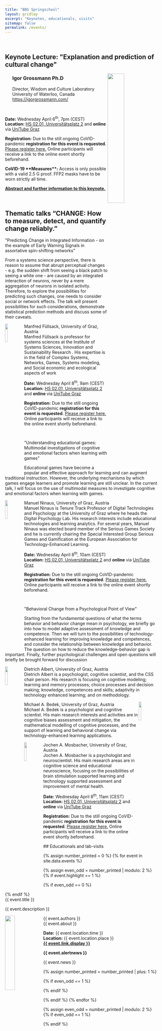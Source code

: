 ```yaml
---
title: "BBS Springschool"
layout: gridlay
excerpt: "Keynotes, educationals, visits"
sitemap: false
permalink: /events/
---
```


<p>&nbsp;</p>

<div class="col-sm-12">
  <div class="well">
  <h2>Keynote Lecture: "Explanation and prediction of cultural change"</h2>
  <img src="{{ site.url }}{{ site.baseurl }}/images/events/igrossmann.jpeg" class="img-responsive" width="33%" style="float: right" />
  
  <ul style="list-style-type:none">
    <li><h3>Igor Grossmann Ph.D</h3></li>
    <li>Director, Wisdom and Culture Laboratory</li>
    <li>University of Waterloo, Canada</li>
    <li><a href="https://igorgrossmann.com/" target="_blank">https://igorgrossmann.com/</a></li>
  </ul>
<p>&nbsp;</p>
<p><strong>Date:</strong> Wednesday April 6<sup>th</sup>, 7pm (CEST)<br>
<strong>Location:</strong> <a href="https://campusplan.uni-graz.at/0002EG0048" target="_blank">HS 02.01, Universitätsplatz 2</a> and 
<strong> online </strong> via <a href="https://unitube.uni-graz.at/" target="_blank">UniTube Graz</a></p>

 <p><strong>Registration:</strong> Due to the still ongoing CoVID-pandemic <strong>registration for this event is requested</strong>. <a href="https://www.termino.gv.at/meet/b/54bf693805927c350a4673a3d7f42ad3-116375" target="_blank">Please register here.</a> Online participants will receive a link to the online event shortly beforehand.</p>

  <p><strong>CoVID-19 **Measures**:</strong> Access is only possible with a valid 2.5 G proof. FFP2 masks have to be worn strictly all time.</P>

<p><strong><a href="{{ site.url }}/igrossmann">Abstract and further information to this keynote.</a></strong></p>

 </div>
</div>

<p>&nbsp;</p>

## Thematic talks “CHANGE: How to measure, detect, and quantify change reliably.”


<div class="col-sm-12" id="˚>
  <div class="well">
  <eventtitle id="mfuellsack">"Predicting Change in Integrated Information - on the example of Early Warning Signals in assortative spin-shifting networks"</eventtitle>
  <p>From a systems science perspective, there is reason to assume that abrupt perceptual changes - e.g. the sudden shift from seeing a black patch to seeing a white one - are caused by an integrated interaction of neurons, never by a mere aggregation of neurons in isolated activity. Therefore, to explore the possibilities for predicting such changes, one needs to consider social or network effects. The talk will present possibilities for such considerations, demonstrate statistical prediction methods and discuss some of their caveats.
 </p>
   <p><img src="{{ site.url }}{{ site.baseurl }}/images/events/mfuellsack.jpg" class="img-responsive" width="12.5%" style="float: left" />
  <eventauthor>Manfred Füllsack, University of Graz, Austria </eventauthor><br>
   Manfred Füllsack is professor for systems sciences at the Institute of Systems Sciences, Innovation and Sustainability Research . His expertise is in the field of Complex Systems, Networks, Games, Systems modeling, and Social economic and ecological aspects of work</p>
  <p><strong>Date:</strong> Wednesday April 8<sup>th</sup>, 9am (CEST)<br>
<strong>Location:</strong> <a href="https://campusplan.uni-graz.at/0002EG0048" target="_blank">HS 02.01, Universitätsplatz 2</a> and 
<strong> online </strong> via <a href="https://unitube.uni-graz.at/" target="_blank">UniTube Graz</a></p>
<p><strong>Registration:</strong> Due to the still ongoing CoVID-pandemic <strong>registration for this event is requested</strong>. <a href="https://www.termino.gv.at/meet/b/40be23648160aa6f5724bcb84694b995-121332" target="_blank">Please register here.</a> Online participants will receive a link to the online event shortly beforehand.</p>
 </div>
</div>

<p>&nbsp;</p>

<div class="col-sm-12">
  <div class="well">
  <eventtitle id="mninaus">"Understanding educational games: Multimodal investigations of cognitive and emotional factors when learning with games"</eventtitle>
  <p>Educational games have become a popular and effective approach for learning and can augment traditional instruction. However, the underlying mechanisms by which games engage learners and promote learning are still unclear. In the current talk, I will focus on the use of multimodal measures to investigate cognitive and emotional factors when learning with games.  
 </p>
   <p><img src="{{ site.url }}{{ site.baseurl }}/images/events/mninaus.jpg" class="img-responsive" width="12.5%" style="float: left" />
  <eventauthor>Manuel Ninaus, University of Graz, Austria </eventauthor><br>
   Manuel Ninaus is Tenure Track Professor of Digital Technologies and Psychology at the University of Graz where he heads the Digital Psychology Lab. His research interests include educational technologies and learning analytics. For several years, Manuel Ninaus was elected board member of the Serious Games Society and he is currently chairing the Special Interested Group Serious Games and Gamification at the European Association for Technology-Enhanced Learning.</p>
  <p><strong>Date:</strong> Wednesday April 8<sup>th</sup>, 10am (CEST)<br>
<strong>Location:</strong> <a href="https://campusplan.uni-graz.at/0002EG0048" target="_blank">HS 02.01, Universitätsplatz 2</a> and 
<strong> online </strong> via <a href="https://unitube.uni-graz.at/" target="_blank">UniTube Graz</a></p>
<p><strong>Registration:</strong> Due to the still ongoing CoVID-pandemic <strong>registration for this event is requested</strong>. <a href="https://www.termino.gv.at/meet/b/40be23648160aa6f5724bcb84694b995-121332" target="_blank">Please register here.</a> Online participants will receive a link to the online event shortly beforehand.</p>
 </div>
</div>
<p>&nbsp;</p>
<div class="col-sm-12">
  <div class="well">
  <eventtitle id="dalbert">"Behavioral Change from a Psychological Point of View"</eventtitle>
  <p>Starting from the fundamental questions of what the terms behavior and behavior change mean in psychology, we briefly go into how to model adaptive assessment of knowledge and competence. Then we will turn to the possibilities of technology-enhanced learning for improving knowledge and competences, and consider the relationship between knowledge and behavior. The question on how to reduce the knowledge-behavior gap is important. Finally, further psychological challenges and open questions will briefly be brought forward for discussion </p>
  
  <p><img src="{{ site.url }}{{ site.baseurl }}/images/events/dAlbert.jpg" class="img-responsive" width="12.5%" style="float: left" />
  <eventauthor>Dietrich Albert, University of Graz, Austria </eventauthor><br>
   Dietrich Albert is a psychologist, cognitive scientist, and the CSS chair person. His research is focusing on cognitive modeling; learning and memory processes; choice processes and decision making; knowledge, competences and skills; adaptivity in technology enhanced learning; and on methodology.</p>

  <p><img src="{{ site.url }}{{ site.baseurl }}/images/events/mBedek.jpg" class="img-responsive" width="12.5%" style="float: right" />
  <eventauthor>Michael A. Bedek, University of Graz, Austria </eventauthor><br>
  Michael A. Bedek is a psychologist and cognitive scientist. His main research interests and activities are in cognitive biases assessment and mitigation, the mathematical modelling of cognitive processes, and the support of learning and behavioral change via technology-enhanced learning applications.</p>
  
  <p><img src="{{ site.url }}{{ site.baseurl }}/images/events/jMosbacher.jpg" class="img-responsive" width="12.5%" style="float: left" />
  <eventauthor>Jochen A. Mosbacher, University of Graz, Austria </eventauthor><br>
  Jochen A. Mosbacher is a psychologist and neuroscientist. His main research areas are in cognitive science and educational neuroscience, focusing on the possibilities of brain stimulation supported learning and technology supported assessment and improvement of mental health.</p>

  <p><strong>Date:</strong> Wednesday April 8<sup>th</sup>, 11am (CEST)<br>
<strong>Location:</strong> <a href="https://campusplan.uni-graz.at/0002EG0048" target="_blank">HS 02.01, Universitätsplatz 2</a> and 
<strong> online </strong> via <a href="https://unitube.uni-graz.at/" target="_blank">UniTube Graz</a></p>
<p><strong>Registration:</strong> Due to the still ongoing CoVID-pandemic <strong>registration for this event is requested</strong>. <a href="https://www.termino.gv.at/meet/b/40be23648160aa6f5724bcb84694b995-121332" target="_blank">Please register here.</a> Online participants will receive a link to the online event shortly beforehand.</p>
 </div>
</div>
## Educationals and lab-visits

{% assign number_printed = 0 %}
{% for event in site.data.events %}

{% assign even_odd = number_printed | modulo: 2 %}
{% if event.highlight == 1 %}

{% if even_odd == 0 %}
<div class="row">
{% endif %}

<div class="col-sm-6 clearfix" id="{{ event.id }}">
 <div class="well" >
  <eventtitle>{{ event.title }}</eventtitle>
  <p>{{ event.description }}</p>
  <p><img src="{{ site.url }}{{ site.baseurl }}/images/events/{{ event.image }}" class="img-responsive" width="25%" style="float: left" />
  <eventauthor>{{ event.authors }}</eventauthor><br>
  {{ event.about }}</p>
  <p><strong>Date:</strong> {{ event.location.time }}<br>
  <strong>Location:</strong> {{ event.location.place }}<br>
  <strong><a href="{{ event.link.url }}">{{ event.link.display }}</a></strong></p>
  
  <p class="text-danger"><strong> {{ event.alertnews }}</strong></p>
  <p> {{ event.news }}</p>
 </div>
</div>

{% assign number_printed = number_printed | plus: 1 %}

{% if even_odd == 1 %}
</div>
{% endif %}

{% endif %}
{% endfor %}

{% assign even_odd = number_printed | modulo: 2 %}
{% if even_odd == 1 %}
</div>
{% endif %}

